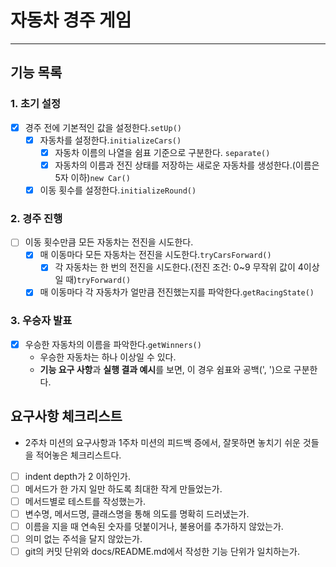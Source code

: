 # 자동차 경주 게임

---
## 기능 목록
### 1. 초기 설정
- [x] 경주 전에 기본적인 값을 설정한다.```setUp()```
  - [x] 자동차를 설정한다.```initializeCars()```
    - [x] 자동차 이름의 나열을 쉼표 기준으로 구분한다. ```separate()```
    - [x] 자동차의 이름과 전진 상태를 저장하는 새로운 자동차를 생성한다.(이름은 5자 이하)```new Car()```
  - [x] 이동 횟수를 설정한다.```initializeRound()```

### 2. 경주 진행
- [ ] 이동 횟수만큼 모든 자동차는 전진을 시도한다.
  - [x] 매 이동마다 모든 자동차는 전진을 시도한다.```tryCarsForward()```
    - [x] 각 자동차는 한 번의 전진을 시도한다.(전진 조건: 0~9 무작위 값이 4이상일 때)```tryForward()```
  - [x] 매 이동마다 각 자동차가 얼만큼 전진했는지를 파악한다.```getRacingState()```

### 3. 우승자 발표
- [x] 우승한 자동차의 이름을 파악한다.```getWinners()```
  - 우승한 자동차는 하나 이상일 수 있다.
  - **기능 요구 사항**과 **실행 결과 예시**를 보면, 이 경우 쉼표와 공백(', ')으로 구분한다.


## 요구사항 체크리스트
- 2주차 미션의 요구사항과 1주차 미션의 피드백 증에서, 잘못하면 놓치기 쉬운 것들을 적어놓은 체크리스트다.
- [ ] indent depth가 2 이하인가.
- [ ] 메서드가 한 가지 일만 하도록 최대한 작게 만들었는가.
- [ ] 메서드별로 테스트를 작성했는가.
- [ ] 변수명, 메서드명, 클래스명을 통해 의도를 명확히 드러냈는가.
- [ ] 이름을 지을 때 연속된 숫자를 덧붙이거나, 불용어를 추가하지 않았는가.
- [ ] 의미 없는 주석을 달지 않았는가.
- [ ] git의 커밋 단위와 docs/README.md에서 작성한 기능 단위가 일치하는가.